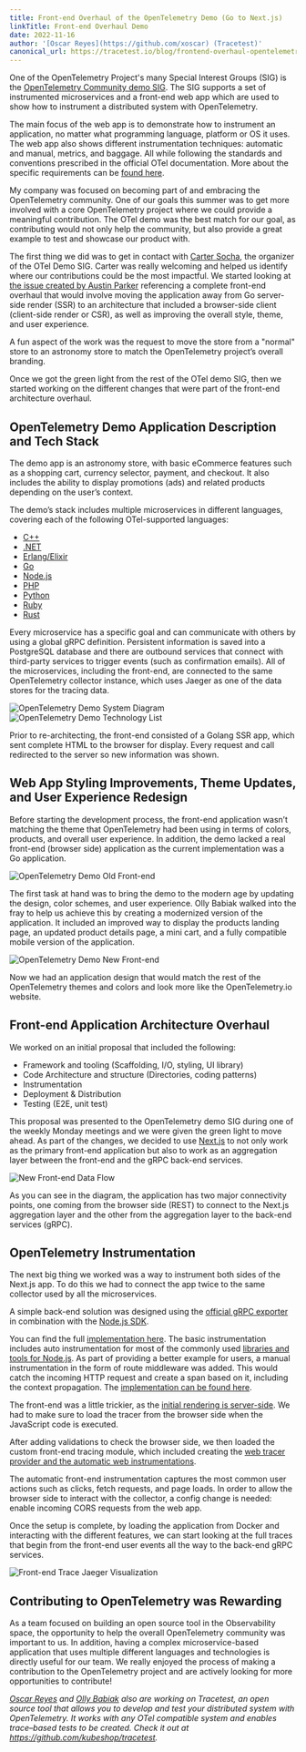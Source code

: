 ```yaml
---
title: Front-end Overhaul of the OpenTelemetry Demo (Go to Next.js)
linkTitle: Front-end Overhaul Demo
date: 2022-11-16
author: '[Oscar Reyes](https://github.com/xoscar) (Tracetest)'
canonical_url: https://tracetest.io/blog/frontend-overhaul-opentelemetry-demo
---
```


One of the OpenTelemetry Project's many Special Interest Groups (SIG) is the
[OpenTelemetry Community demo SIG](https://github.com/open-telemetry/opentelemetry-demo).
The SIG supports a set of instrumented microservices and a front-end web app
which are used to show how to instrument a distributed system with
OpenTelemetry.

The main focus of the web app is to demonstrate how to instrument an
application, no matter what programming language, platform or OS it uses. The
web app also shows different instrumentation techniques: automatic and manual,
metrics, and baggage. All while following the standards and conventions
prescribed in the official OTel documentation. More about the specific
requirements can be [found here](/docs/demo/requirements/).

My company was focused on becoming part of and embracing the OpenTelemetry
community. One of our goals this summer was to get more involved with a core
OpenTelemetry project where we could provide a meaningful contribution. The OTel
demo was the best match for our goal, as contributing would not only help the
community, but also provide a great example to test and showcase our product
with.

The first thing we did was to get in contact with
[Carter Socha](https://github.com/cartersocha), the organizer of the OTel Demo
SIG. Carter was really welcoming and helped us identify where our contributions
could be the most impactful. We started looking at
[the issue created by Austin Parker](https://github.com/open-telemetry/opentelemetry-demo/issues/39)
referencing a complete front-end overhaul that would involve moving the
application away from Go server-side render (SSR) to an architecture that
included a browser-side client (client-side render or CSR), as well as improving
the overall style, theme, and user experience.

A fun aspect of the work was the request to move the store from a "normal" store
to an astronomy store to match the OpenTelemetry project’s overall branding.

Once we got the green light from the rest of the OTel demo SIG, then we started
working on the different changes that were part of the front-end architecture
overhaul.

## OpenTelemetry Demo Application Description and Tech Stack

The demo app is an astronomy store, with basic eCommerce features such as a
shopping cart, currency selector, payment, and checkout. It also includes the
ability to display promotions (ads) and related products depending on the user’s
context.

The demo’s stack includes multiple microservices in different languages,
covering each of the following OTel-supported languages:

- [C++](/docs/instrumentation/cpp/)
- [.NET](/docs/instrumentation/net/)
- [Erlang/Elixir](/docs/instrumentation/erlang/)
- [Go](/docs/instrumentation/go/)
- [Node.js](/docs/instrumentation/js/)
- [PHP](/docs/instrumentation/php/)
- [Python](/docs/instrumentation/python/)
- [Ruby](/docs/instrumentation/ruby/)
- [Rust](/docs/instrumentation/rust/)

Every microservice has a specific goal and can communicate with others by using
a global gRPC definition. Persistent information is saved into a PostgreSQL
database and there are outbound services that connect with third-party services
to trigger events (such as confirmation emails). All of the microservices,
including the front-end, are connected to the same OpenTelemetry collector
instance, which uses Jaeger as one of the data stores for the tracing data.

![OpenTelemetry Demo System Diagram](diagram.png)
![OpenTelemetry Demo Technology List](technologies.png)

Prior to re-architecting, the front-end consisted of a Golang SSR app, which
sent complete HTML to the browser for display. Every request and call redirected
to the server so new information was shown.

## Web App Styling Improvements, Theme Updates, and User Experience Redesign

Before starting the development process, the front-end application wasn’t
matching the theme that OpenTelemetry had been using in terms of colors,
products, and overall user experience. In addition, the demo lacked a real
front-end (browser side) application as the current implementation was a Go
application.

![OpenTelemetry Demo Old Front-end](old-design.png)

The first task at hand was to bring the demo to the modern age by updating the
design, color schemes, and user experience. Olly Babiak walked into the fray to
help us achieve this by creating a modernized version of the application. It
included an improved way to display the products landing page, an updated
product details page, a mini cart, and a fully compatible mobile version of the
application.

![OpenTelemetry Demo New Front-end](new-design.png)

Now we had an application design that would match the rest of the OpenTelemetry
themes and colors and look more like the OpenTelemetry.io website.

## Front-end Application Architecture Overhaul

We worked on an initial proposal that included the following:

- Framework and tooling (Scaffolding, I/O, styling, UI library)
- Code Architecture and structure (Directories, coding patterns)
- Instrumentation
- Deployment & Distribution
- Testing (E2E, unit test)

This proposal was presented to the OpenTelemetry demo SIG during one of the
weekly Monday meetings and we were given the green light to move ahead. As part
of the changes, we decided to use [Next.js](https://nextjs.org/) to not only
work as the primary front-end application but also to work as an aggregation
layer between the front-end and the gRPC back-end services.

![New Front-end Data Flow](data-flow.png)

As you can see in the diagram, the application has two major connectivity
points, one coming from the browser side (REST) to connect to the Next.js
aggregation layer and the other from the aggregation layer to the back-end
services (gRPC).

## OpenTelemetry Instrumentation

The next big thing we worked was a way to instrument both sides of the Next.js
app. To do this we had to connect the app twice to the same collector used by
all the microservices.

A simple back-end solution was designed using the
[official gRPC exporter](https://www.npmjs.com/package/@opentelemetry/exporter-trace-otlp-grpc)
in combination with the
[Node.js SDK](https://www.npmjs.com/package/@opentelemetry/sdk-node).

You can find the full
[implementation here](https://github.com/open-telemetry/opentelemetry-demo/blob/main/src/frontend/utils/telemetry/Instrumentation.js).
The basic instrumentation includes auto instrumentation for most of the commonly
used
[libraries and tools for Node.js](https://www.npmjs.com/package/@opentelemetry/auto-instrumentations-node).
As part of providing a better example for users, a manual instrumentation in the
form of route middleware was added. This would catch the incoming HTTP request
and create a span based on it, including the context propagation. The
[implementation can be found here](https://github.com/open-telemetry/opentelemetry-demo/blob/main/src/frontend/utils/telemetry/InstrumentationMiddleware.ts).

The front-end was a little trickier, as the
[initial rendering is server-side](https://nextjs.org/learn/foundations/how-nextjs-works/rendering).
We had to make sure to load the tracer from the browser side when the JavaScript
code is executed.

After adding validations to check the browser side, we then loaded the custom
front-end tracing module, which included creating the
[web tracer provider and the automatic web instrumentations](https://github.com/open-telemetry/opentelemetry-demo/blob/main/src/frontend/utils/telemetry/FrontendTracer.ts).

The automatic front-end instrumentation captures the most common user actions
such as clicks, fetch requests, and page loads. In order to allow the browser
side to interact with the collector, a config change is needed: enable incoming
CORS requests from the web app.

Once the setup is complete, by loading the application from Docker and
interacting with the different features, we can start looking at the full traces
that begin from the front-end user events all the way to the back-end gRPC
services.

![Front-end Trace Jaeger Visualization](jaeger.png)

## Contributing to OpenTelemetry was Rewarding

As a team focused on building an open source tool in the Observability space,
the opportunity to help the overall OpenTelemetry community was important to us.
In addition, having a complex microservice-based application that uses multiple
different languages and technologies is directly useful for our team. We really
enjoyed the process of making a contribution to the OpenTelemetry project and
are actively looking for more opportunities to contribute!

_[Oscar Reyes](https://github.com/xoscar) and
[Olly Babiak](https://github.com/olha23) also are working on Tracetest, an open
source tool that allows you to develop and test your distributed system with
OpenTelemetry. It works with any OTel compatible system and enables trace–based
tests to be created. Check it out at <https://github.com/kubeshop/tracetest>._
